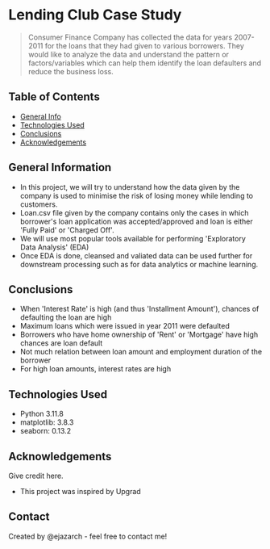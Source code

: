 # Lending Club Case Study
> Consumer Finance Company has collected the data for years 2007-2011 for the loans that they had given to various borrowers. They would like to analyze the data and understand the pattern or factors/variables which can help them identify the loan defaulters and reduce the business loss.


## Table of Contents
* [General Info](#general-information)
* [Technologies Used](#technologies-used)
* [Conclusions](#conclusions)
* [Acknowledgements](#acknowledgements)

<!-- You can include any other section that is pertinent to your problem -->

## General Information
- In this project, we will try to understand how the data given by the company is used to minimise the risk of losing money while lending to customers.
- Loan.csv file given by the company contains only the cases in which borrower's loan application was accepted/approved and loan is either 'Fully Paid' or 'Charged Off'. 
- We will use most popular tools available for performing 'Exploratory Data Analysis' (EDA)
- Once EDA is done, cleansed and valiated data can be used further for downstream processing such as for data analytics or machine learning.

<!-- You don't have to answer all the questions - just the ones relevant to your project. -->

## Conclusions
- When 'Interest Rate' is high (and thus 'Installment Amount'), chances of defaulting the loan are high
- Maximum loans which were issued in year 2011 were defaulted
- Borrowers who have home ownership of 'Rent' or 'Mortgage' have high chances are loan default
- Not much relation between loan amount and employment duration of the borrower
- For high loan amounts, interest rates are high

<!-- You don't have to answer all the questions - just the ones relevant to your project. -->


## Technologies Used
- Python 3.11.8
- matplotlib: 3.8.3
- seaborn: 0.13.2

<!-- As the libraries versions keep on changing, it is recommended to mention the version of library used in this project -->

## Acknowledgements
Give credit here.
- This project was inspired by Upgrad 


## Contact
Created by @ejazarch - feel free to contact me!


<!-- Optional -->
<!-- ## License -->
<!-- This project is open source and available under the [... License](). -->

<!-- You don't have to include all sections - just the one's relevant to your project -->
